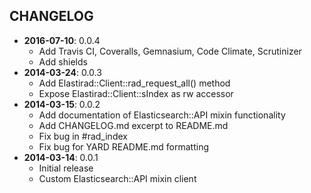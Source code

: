 CHANGELOG
---------
- **2016-07-10**: 0.0.4
  - Add Travis CI, Coveralls, Gemnasium, Code Climate, Scrutinizer
  - Add shields
- **2014-03-24**: 0.0.3
  - Add Elastirad::Client::rad_request_all() method
  - Expose Elastirad::Client::sIndex as rw accessor
- **2014-03-15**: 0.0.2
  - Add documentation of Elasticsearch::API mixin functionality
  - Add CHANGELOG.md excerpt to README.md
  - Fix bug in #rad_index
  - Fix bug for YARD README.md formatting
- **2014-03-14**: 0.0.1
  - Initial release
  - Custom Elasticsearch::API mixin client

